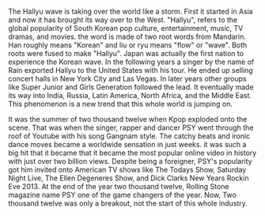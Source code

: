   The Hallyu wave is taking over the world like a storm. First it started in Asia and now it has brought its way over to the West. "Hallyu", refers to the global popularity of South Korean pop culture, entertainment, music, TV dramas, and movies. the word is made of two root words from Mandarin. Han roughly means "Korean" and liu or ryu means "flow" or "wave". Both roots were fused to make "Hallyu". Japan was actually the first nation to experience the Korean wave. In the following years a singer by the name of Rain exported Hallyu to the United States with his tour. He ended up selling concert halls in New York City and Las Vegas. In later years other groups like Super Junior and Girls Generation followed the lead. It eventually made its way into India, Russia, Latin America, North Africa, and the Middle East. This phenomenon is a new trend that this whole world is jumping on. 
  
  It was the summer of two thousand twelve when Kpop exploded onto the scene. That was when the singer, rapper and dancer PSY went through the roof of Youtube with his song Gangnam style. The catchy beats and ironic dance moves became a worldwide sensation in just weeks. it was such a big hit that it became that it became the most popular online video in history with just over two billion views. Despite being a foreigner, PSY's popularity got him invited onto American TV shows like The Todays Show, Saturday Night Live, The Ellen Degeneres Show, and Dick Clarks New Years Rockin Eve 2013. At the end of the year two thousand twelve, Rolling Stone magazine name PSY one of the game changers of the year. Now, Two thousand twelve was only a breakout, not the start of this whole industry. 
